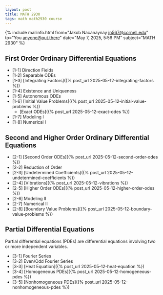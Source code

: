 ```yaml
---
layout: post
title: MATH 2930
tags: math math2930 course
---
```


{% include mailinfo.html from="Jakob Nacanaynay <jn567@cornell.edu>" to="You <anyone@out.there>" date="May 7, 2025, 5:56 PM" subject="MATH 2930" %}

## First Order Ordinary Differential Equations

- [1-1] Direction Fields
- [1-2] Separable ODEs
- [1-3] [Integrating Factors]({% post_url 2025-05-12-integrating-factors %})
- [1-4] Existence and Uniqueness
- [1-5] Autonomous ODEs
- [1-6] [Initial Value Problems]({% post_url 2025-05-12-initial-value-problems %})
  - [Exact ODEs]({% post_url 2025-05-12-exact-odes %})
- [1-7] Modeling I
- [1-8] Numerical I

## Second and Higher Order Ordinary Differential Equations

- [2-1] [Second Order ODEs]({% post_url 2025-05-12-second-order-odes %})
- [2-2] Reduction of Order
- [2-3] [Undetermined Coefficients]({% post_url 2025-05-12-undetermined-coefficients %})
- [2-4] [Vibrations]({% post_url 2025-05-12-vibrations %})
- [2-5] [Higher Order ODEs]({% post_url 2025-05-12-higher-order-odes %})
- [2-6] Modeling II
- [2-7] Numerical II
- [2-8] [Boundary Value Problems]({% post_url 2025-05-12-boundary-value-problems %})

## Partial Differential Equations

Partial differential equations (PDEs) are differential equations involving two or more independent variables.

- [3-1] Fourier Series
- [3-2] Even/Odd Fourier Series
- [3-3] [Heat Equation]({% post_url 2025-05-12-heat-equation %})
- [3-4] [Homogeneous PDEs]({% post_url 2025-05-12-homogeneous-pdes %})
- [3-5] [Nonhomogeneous PDEs]({% post_url 2025-05-12-nonhomogeneous-pdes %})
